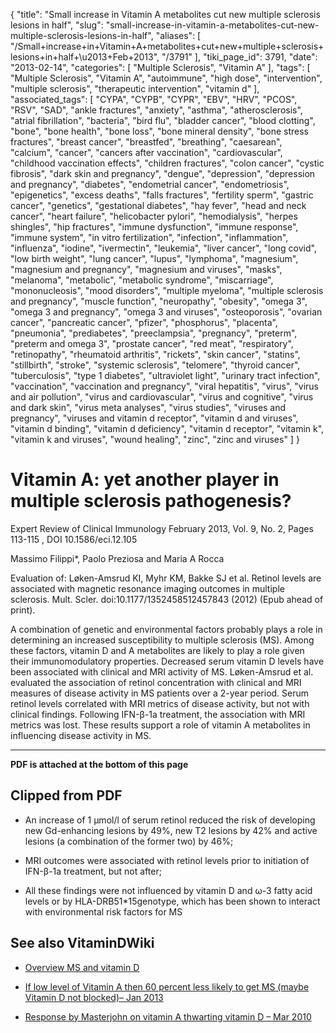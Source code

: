 {
    "title": "Small increase in Vitamin A metabolites cut new multiple sclerosis lesions in half",
    "slug": "small-increase-in-vitamin-a-metabolites-cut-new-multiple-sclerosis-lesions-in-half",
    "aliases": [
        "/Small+increase+in+Vitamin+A+metabolites+cut+new+multiple+sclerosis+lesions+in+half+\u2013+Feb+2013",
        "/3791"
    ],
    "tiki_page_id": 3791,
    "date": "2013-02-14",
    "categories": [
        "Multiple Sclerosis",
        "Vitamin A"
    ],
    "tags": [
        "Multiple Sclerosis",
        "Vitamin A",
        "autoimmune",
        "high dose",
        "intervention",
        "multiple sclerosis",
        "therapeutic intervention",
        "vitamin d"
    ],
    "associated_tags": [
        "CYPA",
        "CYPB",
        "CYPR",
        "EBV",
        "HRV",
        "PCOS",
        "RSV",
        "SAD",
        "ankle fractures",
        "anxiety",
        "asthma",
        "atherosclerosis",
        "atrial fibrillation",
        "bacteria",
        "bird flu",
        "bladder cancer",
        "blood clotting",
        "bone",
        "bone health",
        "bone loss",
        "bone mineral density",
        "bone stress fractures",
        "breast cancer",
        "breastfed",
        "breathing",
        "caesarean",
        "calcium",
        "cancer",
        "cancers after vaccination",
        "cardiovascular",
        "childhood vaccination effects",
        "children fractures",
        "colon cancer",
        "cystic fibrosis",
        "dark skin and pregnancy",
        "dengue",
        "depression",
        "depression and pregnancy",
        "diabetes",
        "endometrial cancer",
        "endometriosis",
        "epigenetics",
        "excess deaths",
        "falls fractures",
        "fertility sperm",
        "gastric cancer",
        "genetics",
        "gestational diabetes",
        "hay fever",
        "head and neck cancer",
        "heart failure",
        "helicobacter pylori",
        "hemodialysis",
        "herpes shingles",
        "hip fractures",
        "immune dysfunction",
        "immune response",
        "immune system",
        "in vitro fertilization",
        "infection",
        "inflammation",
        "influenza",
        "iodine",
        "ivermectin",
        "leukemia",
        "liver cancer",
        "long covid",
        "low birth weight",
        "lung cancer",
        "lupus",
        "lymphoma",
        "magnesium",
        "magnesium and pregnancy",
        "magnesium and viruses",
        "masks",
        "melanoma",
        "metabolic",
        "metabolic syndrome",
        "miscarriage",
        "mononucleosis",
        "mood disorders",
        "multiple myeloma",
        "multiple sclerosis and pregnancy",
        "muscle function",
        "neuropathy",
        "obesity",
        "omega 3",
        "omega 3 and pregnancy",
        "omega 3 and viruses",
        "osteoporosis",
        "ovarian cancer",
        "pancreatic cancer",
        "pfizer",
        "phosphorus",
        "placenta",
        "pneumonia",
        "prediabetes",
        "preeclampsia",
        "pregnancy",
        "preterm",
        "preterm and omega 3",
        "prostate cancer",
        "red meat",
        "respiratory",
        "retinopathy",
        "rheumatoid arthritis",
        "rickets",
        "skin cancer",
        "statins",
        "stillbirth",
        "stroke",
        "systemic sclerosis",
        "telomere",
        "thyroid cancer",
        "tuberculosis",
        "type 1 diabetes",
        "ultraviolet light",
        "urinary tract infection",
        "vaccination",
        "vaccination and pregnancy",
        "viral hepatitis",
        "virus",
        "virus and air pollution",
        "virus and cardiovascular",
        "virus and cognitive",
        "virus and dark skin",
        "virus meta analyses",
        "virus studies",
        "viruses and pregnancy",
        "viruses and vitamin d receptor",
        "vitamin d and viruses",
        "vitamin d binding",
        "vitamin d deficiency",
        "vitamin d receptor",
        "vitamin k",
        "vitamin k and viruses",
        "wound healing",
        "zinc",
        "zinc and viruses"
    ]
}


# Vitamin A: yet another player in multiple sclerosis pathogenesis?

Expert Review of Clinical Immunology February 2013, Vol. 9, No. 2, Pages 113-115 , DOI 10.1586/eci.12.105

Massimo Filippi*, Paolo Preziosa and Maria A Rocca

Evaluation of: Løken-Amsrud KI, Myhr KM, Bakke SJ et al. Retinol levels are associated with magnetic resonance imaging outcomes in multiple sclerosis. Mult. Scler. doi:10.1177/1352458512457843 (2012) (Epub ahead of print).

A combination of genetic and environmental factors probably plays a role in determining an increased susceptibility to multiple sclerosis (MS). Among these factors, vitamin D and A metabolites are likely to play a role given their immunomodulatory properties. Decreased serum vitamin D levels have been associated with clinical and MRI activity of MS. Løken-Amsrud et al. evaluated the association of retinol concentration with clinical and MRI measures of disease activity in MS patients over a 2-year period. Serum retinol levels correlated with MRI metrics of disease activity, but not with clinical findings. Following IFN-β-1a treatment, the association with MRI metrics was lost. These results support a role of vitamin A metabolites in influencing disease activity in MS.

---

 **PDF is attached at the bottom of this page** 

## Clipped from PDF

* An increase of 1 µmol/l of serum retinol reduced the risk of developing new Gd-enhancing lesions by 49%, new T2 lesions by 42% and active lesions (a combination of the former two) by 46%;

* MRI outcomes were associated with retinol levels prior to initiation of IFN-β-1a treatment, but not after;

* All these findings were not influenced by vitamin D and ω-3 fatty acid levels or by HLA-DRB51*15genotype, which has been shown to interact with environmental risk factors for MS

## See also VitaminDWiki

* [Overview MS and vitamin D](/tags/overview-ms-and-vitamin-d.html)

* [If low level of Vitamin A then 60 percent less likely to get MS (maybe Vitamin D not blocked)– Jan 2013](/posts/if-low-level-of-vitamin-a-then-60-percent-less-likely-to-get-ms-maybe-vitamin-d-not-blocked)

* [Response by Masterjohn on vitamin A thwarting vitamin D – Mar 2010](/tags/response-by-masterjohn-on-vitamin-a-thwarting-vitamin-d-mar-2010.html)